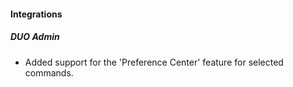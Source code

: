 
#### Integrations

##### DUO Admin

- Added support for the 'Preference Center' feature for selected commands.
